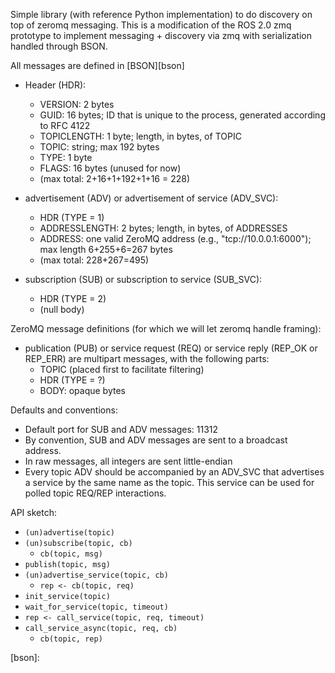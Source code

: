 Simple library (with reference Python implementation) to do discovery
on top of zeromq messaging. This is a modification of the ROS 2.0 zmq
prototype to implement messaging + discovery via zmq with serialization
handled through BSON.

All messages are defined in [BSON][bson]
  * Header (HDR):
    * VERSION: 2 bytes
    * GUID: 16 bytes; ID that is unique to the process, generated according
      to RFC 4122
    * TOPICLENGTH: 1 byte; length, in bytes, of TOPIC
    * TOPIC: string; max 192 bytes
    * TYPE: 1 byte
    * FLAGS: 16 bytes (unused for now)
    * (max total: 2+16+1+192+1+16 = 228)

  * advertisement (ADV) or advertisement of service (ADV\_SVC):
    * HDR (TYPE = 1)
    * ADDRESSLENGTH: 2 bytes; length, in bytes, of ADDRESSES
    * ADDRESS: one valid ZeroMQ address (e.g., "tcp://10.0.0.1:6000"); max
      length 6+255+6=267 bytes
    * (max total: 228+267=495)

  * subscription (SUB) or subscription to service (SUB\_SVC):
    * HDR (TYPE = 2)
    * (null body)

ZeroMQ message definitions (for which we will let zeromq handle framing):

  * publication (PUB) or service request (REQ) or service reply (REP\_OK 
    or REP\_ERR) are multipart messages, with the following parts:
    * TOPIC (placed first to facilitate filtering)
    * HDR (TYPE = ?)
    * BODY: opaque bytes

Defaults and conventions:

  * Default port for SUB and ADV messages: 11312
  * By convention, SUB and ADV messages are sent to a broadcast address.
  * In raw messages, all integers are sent little-endian
  * Every topic ADV should be accompanied by an ADV\_SVC that advertises a
    service by the same name as the topic.  This service can be used for 
    polled topic REQ/REP interactions.


API sketch:

  * `(un)advertise(topic)`
  * `(un)subscribe(topic, cb)`
    * `cb(topic, msg)`
  * `publish(topic, msg)`
  * `(un)advertise_service(topic, cb)`
    * `rep <- cb(topic, req)`
  * `init_service(topic)`
  * `wait_for_service(topic, timeout)`
  * `rep <- call_service(topic, req, timeout)`
  * `call_service_async(topic, req, cb)`
    * `cb(topic, rep)`

[bson]: